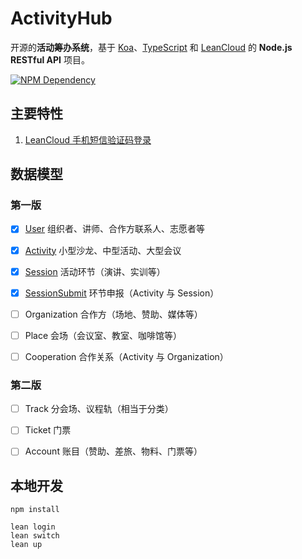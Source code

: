 # ActivityHub

开源的**活动筹办系统**，基于 [Koa][1]、[TypeScript][2] 和 [LeanCloud][3] 的 **Node.js RESTful API** 项目。

[![NPM Dependency](https://david-dm.org/kaiyuanshe/ActivityHub.svg)][4]

## 主要特性

1. [LeanCloud 手机短信验证码登录](source/controller/Session.ts)

## 数据模型

### 第一版

-   [x] [User](source/model/User.ts) 组织者、讲师、合作方联系人、志愿者等

-   [x] [Activity](source/model/Activity/Activity.ts) 小型沙龙、中型活动、大型会议

-   [x] [Session](source/model/Activity/Session.ts) 活动环节（演讲、实训等）

-   [x] [SessionSubmit](source/model/Activity/SessionSubmit.ts) 环节申报（Activity 与 Session）

-   [ ] Organization 合作方（场地、赞助、媒体等）

-   [ ] Place 会场（会议室、教室、咖啡馆等）

-   [ ] Cooperation 合作关系（Activity 与 Organization）

### 第二版

-   [ ] Track 分会场、议程轨（相当于分类）

-   [ ] Ticket 门票

-   [ ] Account 账目（赞助、差旅、物料、门票等）

## 本地开发

```shell
npm install

lean login
lean switch
lean up
```

[1]: https://koajs.com/
[2]: https://www.typescriptlang.org/
[3]: https://leancloud.cn/
[4]: https://david-dm.org/kaiyuanshe/ActivityHub
